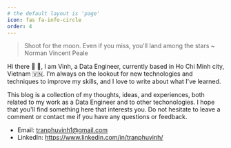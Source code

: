 ```yaml
---
# the default layout is 'page'
icon: fas fa-info-circle
order: 4
---
```

> Shoot for the moon. Even if you miss, you'll land among the stars ~ Norman Vincent Peale

Hi there 👋 👋, I am Vinh, a Data Engineer, currently based in Ho Chi Minh city, Vietnam 🇻🇳.
I'm always on the lookout for new technologies and techniques to improve my skills, and I love to write about what I've learned.

This blog is a collection of my thoughts, ideas, and experiences, both related to my work as a Data Engineer and to other techonologies. I hope that you'll find something here that interests you. Do not hesitate to leave a comment or contact me if you have any questions or feedback.

- Email: tranphuvinh1@gmail.com
- LinkedIn: https://www.linkedin.com/in/tranphuvinh/